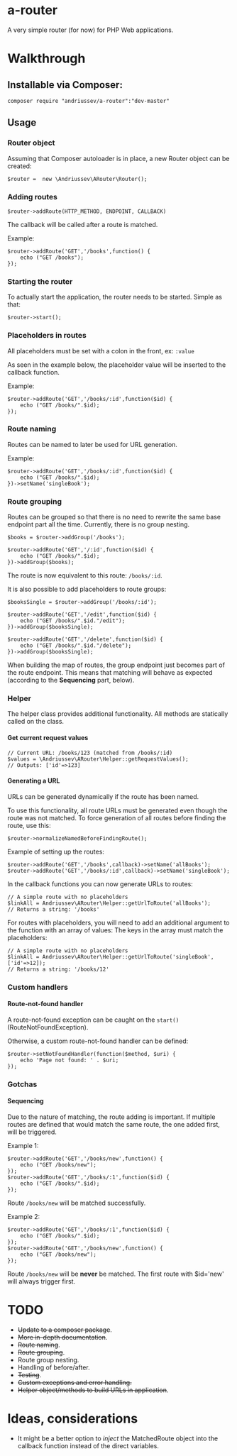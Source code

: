 # a-router

A very simple router (for now) for PHP Web applications.



# Walkthrough

## Installable via Composer:

````composer require "andriussev/a-router":"dev-master" ````

## Usage

### Router object
Assuming that Composer autoloader is in place, a new Router object can be created:

```` $router =  new \Andriussev\ARouter\Router(); ````


### Adding routes

```` $router->addRoute(HTTP_METHOD, ENDPOINT, CALLBACK) ````

The callback will be called after a route is matched.

Example:
```` 
$router->addRoute('GET','/books',function() {
    echo ("GET /books");
}); 
````

### Starting the router

To actually start the application, the router needs to be started.
Simple as that:

```` $router->start(); ````

### Placeholders in routes

All placeholders must be set with a colon in the front, ex: ````:value````

As seen in the example below, the placeholder value will be inserted to the callback function.

Example:
```` 
$router->addRoute('GET','/books/:id',function($id) {
    echo ("GET /books/".$id);
}); 
````

### Route naming

Routes can be named to later be used for URL generation.

Example:
```` 
$router->addRoute('GET','/books/:id',function($id) {
    echo ("GET /books/".$id);
})->setName('singleBook'); 
````

### Route grouping

Routes can be grouped so that there is no need to rewrite the same base endpoint part all the time.
Currently, there is no group nesting.

```` 
$books = $router->addGroup('/books');

$router->addRoute('GET','/:id',function($id) {
    echo ("GET /books/".$id);
})->addGroup($books); 
````

The route is now equivalent to this route:  ````/books/:id````.

It is also possible to add placeholders to route groups:

```` 
$booksSingle = $router->addGroup('/books/:id');

$router->addRoute('GET','/edit',function($id) {
    echo ("GET /books/".$id."/edit");
})->addGroup($booksSingle); 

$router->addRoute('GET','/delete',function($id) {
    echo ("GET /books/".$id."/delete");
})->addGroup($booksSingle); 
````

When building the map of routes, the group endpoint just becomes part of the route endpoint.
This means that matching will behave as expected (according to the **Sequencing** part, below).

### Helper

The helper class provides additional functionality.
All methods are statically called on the class.

#### Get current request values

````
// Current URL: /books/123 (matched from /books/:id)
$values = \Andriussev\ARouter\Helper::getRequestValues();
// Outputs: ['id'=>123]
````

#### Generating a URL

URLs can be generated dynamically if the route has been named.

To use this functionality, all route URLs must be generated even though the route was not matched.
To force generation of all routes before finding the route, use this:

````
$router->normalizeNamedBeforeFindingRoute();
````

Example of setting up the routes:

```` 
$router->addRoute('GET','/books',callback)->setName('allBooks');
$router->addRoute('GET','/books/:id',callback)->setName('singleBook'); 
````

In the callback functions you can now generate URLs to routes:

```` 
// A simple route with no placeholders
$linkAll = Andriussev\ARouter\Helper::getUrlToRoute('allBooks');
// Returns a string: '/books'
````

For routes with placeholders, you will need to add an additional argument to the function with an array of values:
The keys in the array must match the placeholders:

```` 
// A simple route with no placeholders
$linkAll = Andriussev\ARouter\Helper::getUrlToRoute('singleBook',['id'=>12]);
// Returns a string: '/books/12'
````


### Custom handlers

#### Route-not-found handler

A route-not-found exception can be caught on the ````start()```` (RouteNotFoundException).

Otherwise, a custom route-not-found handler can be defined:

````
$router->setNotFoundHandler(function($method, $uri) {
    echo 'Page not found: ' . $uri;
});
````


### Gotchas

#### Sequencing
Due to the nature of matching, the route adding is important.
If multiple routes are defined that would match the same route, the one added first, will be triggered.

Example 1:
```` 
$router->addRoute('GET','/books/new',function() {
    echo ("GET /books/new");
}); 
$router->addRoute('GET','/books/:1',function($id) {
    echo ("GET /books/".$id);
}); 
````

Route ````/books/new```` will be matched successfully.

Example 2:
```` 
$router->addRoute('GET','/books/:1',function($id) {
    echo ("GET /books/".$id);
}); 
$router->addRoute('GET','/books/new',function() {
    echo ("GET /books/new");
}); 
````

Route ````/books/new```` will be **never** be matched.
The first route with $id='new' will always trigger first.




# TODO  

* ~~Update to a composer package~~.
* ~~More in-depth documentation~~.
* ~~Route naming~~.
* ~~Route grouping~~.
* Route group nesting.
* Handling of before/after.
* ~~Testing~~.
* ~~Custom exceptions and error handling.~~
* ~~Helper object/methods to build URLs in application~~.


# Ideas, considerations

* It might be a better option to _inject_ the MatchedRoute object into the callback function instead of the direct variables.